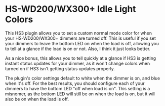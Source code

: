 # HS-WD200/WX300+ Idle Light Colors

This HS3 plugin allows you to set a custom normal mode color for when your HS-WD200/WX300+ dimmers are turned off.
This is useful if you set your dimmers to leave the bottom LED on when the load is off, allowing you to tell
at a glance if the load is on or not. Also, I think it just looks better.

As a nice bonus, this allows you to tell quickly at a glance if HS3 is getting instant status updates for your
dimmer, as it won't change colors when turned on if HS3 isn't getting status updates properly.

The plugin's color settings default to white when the dimmer is on, and blue when it's off. For the best results,
you should configure each of your dimmers to have the bottom LED "off when load is on". This setting is a misnomer,
as the bottom LED will still be on when the load is on, but it will also be on when the load is off.
